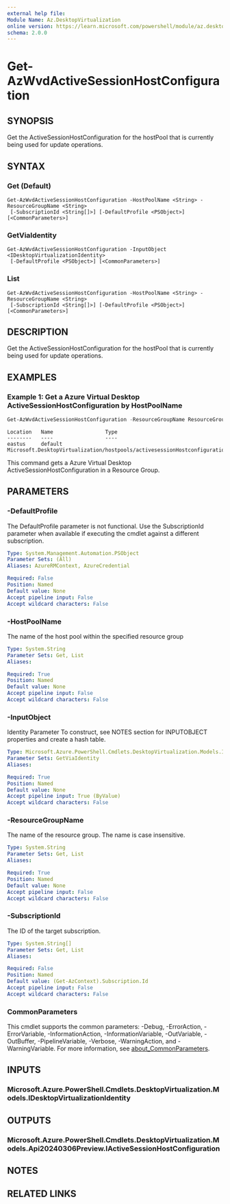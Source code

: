 ```yaml
---
external help file:
Module Name: Az.DesktopVirtualization
online version: https://learn.microsoft.com/powershell/module/az.desktopvirtualization/get-azwvdactivesessionhostconfiguration
schema: 2.0.0
---
```


# Get-AzWvdActiveSessionHostConfiguration

## SYNOPSIS
Get the ActiveSessionHostConfiguration for the hostPool that is currently being used for update operations.

## SYNTAX

### Get (Default)
```
Get-AzWvdActiveSessionHostConfiguration -HostPoolName <String> -ResourceGroupName <String>
 [-SubscriptionId <String[]>] [-DefaultProfile <PSObject>] [<CommonParameters>]
```

### GetViaIdentity
```
Get-AzWvdActiveSessionHostConfiguration -InputObject <IDesktopVirtualizationIdentity>
 [-DefaultProfile <PSObject>] [<CommonParameters>]
```

### List
```
Get-AzWvdActiveSessionHostConfiguration -HostPoolName <String> -ResourceGroupName <String>
 [-SubscriptionId <String[]>] [-DefaultProfile <PSObject>] [<CommonParameters>]
```

## DESCRIPTION
Get the ActiveSessionHostConfiguration for the hostPool that is currently being used for update operations.

## EXAMPLES

### Example 1: Get a Azure Virtual Desktop ActiveSessionHostConfiguration by HostPoolName
```powershell
Get-AzWvdActiveSessionHostConfiguration -ResourceGroupName ResourceGroupName -HostPoolName HostPoolName
```

```output
Location   Name                 Type
--------   ----                 ----
eastus     default Microsoft.DesktopVirtualization/hostpools/activesessionHostconfigurations
```

This command gets a Azure Virtual Desktop ActiveSessionHostConfiguration in a Resource Group.

## PARAMETERS

### -DefaultProfile
The DefaultProfile parameter is not functional.
Use the SubscriptionId parameter when available if executing the cmdlet against a different subscription.

```yaml
Type: System.Management.Automation.PSObject
Parameter Sets: (All)
Aliases: AzureRMContext, AzureCredential

Required: False
Position: Named
Default value: None
Accept pipeline input: False
Accept wildcard characters: False
```

### -HostPoolName
The name of the host pool within the specified resource group

```yaml
Type: System.String
Parameter Sets: Get, List
Aliases:

Required: True
Position: Named
Default value: None
Accept pipeline input: False
Accept wildcard characters: False
```

### -InputObject
Identity Parameter
To construct, see NOTES section for INPUTOBJECT properties and create a hash table.

```yaml
Type: Microsoft.Azure.PowerShell.Cmdlets.DesktopVirtualization.Models.IDesktopVirtualizationIdentity
Parameter Sets: GetViaIdentity
Aliases:

Required: True
Position: Named
Default value: None
Accept pipeline input: True (ByValue)
Accept wildcard characters: False
```

### -ResourceGroupName
The name of the resource group.
The name is case insensitive.

```yaml
Type: System.String
Parameter Sets: Get, List
Aliases:

Required: True
Position: Named
Default value: None
Accept pipeline input: False
Accept wildcard characters: False
```

### -SubscriptionId
The ID of the target subscription.

```yaml
Type: System.String[]
Parameter Sets: Get, List
Aliases:

Required: False
Position: Named
Default value: (Get-AzContext).Subscription.Id
Accept pipeline input: False
Accept wildcard characters: False
```

### CommonParameters
This cmdlet supports the common parameters: -Debug, -ErrorAction, -ErrorVariable, -InformationAction, -InformationVariable, -OutVariable, -OutBuffer, -PipelineVariable, -Verbose, -WarningAction, and -WarningVariable. For more information, see [about_CommonParameters](http://go.microsoft.com/fwlink/?LinkID=113216).

## INPUTS

### Microsoft.Azure.PowerShell.Cmdlets.DesktopVirtualization.Models.IDesktopVirtualizationIdentity

## OUTPUTS

### Microsoft.Azure.PowerShell.Cmdlets.DesktopVirtualization.Models.Api20240306Preview.IActiveSessionHostConfiguration

## NOTES

## RELATED LINKS

